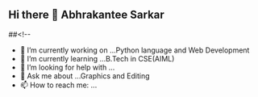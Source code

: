 ## Hi there 👋 Abhrakantee Sarkar

##<!--
- 🔭 I’m currently working on ...Python language and Web Development
- 🌱 I’m currently learning ...B.Tech in CSE(AIML)
- 🤔 I’m looking for help with ...
- 💬 Ask me about ...Graphics and Editing
- 📫 How to reach me: ...

